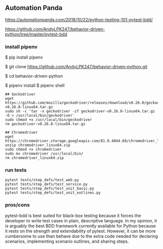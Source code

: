 ## Automation Panda
https://automationpanda.com/2018/10/22/python-testing-101-pytest-bdd/

https://github.com/AndyLPK247/behavior-driven-python/tree/master/pytest-bdd


### install pipenv

$ pip install pipenv

$ git clone https://github.com/AndyLPK247/behavior-driven-python.git

$ cd behavior-driven-python

$ pipenv install
$ pipenv shell

```
## Geckodriver
wget https://github.com/mozilla/geckodriver/releases/download/v0.26.0/geckodriver-v0.26.0-linux64.tar.gz
sudo sh -c 'tar -x geckodriver -zf geckodriver-v0.26.0-linux64.tar.gz -O > /usr/local/bin/geckodriver'
sudo chmod +x /usr/local/bin/geckodriver
rm geckodriver-v0.26.0-linux64.tar.gz

## Chromedriver
wget https://chromedriver.storage.googleapis.com/81.0.4044.69/chromedriver_linux64.zip
unzip chromedriver_linux64.zip
sudo chmod +x chromedriver
sudo mv chromedriver /usr/local/bin/
rm chromedriver_linux64.zip
```


### run tests
```
pytest tests/step_defs/test_web.py
pytest tests/step_defs/test_service.py
pytest tests/step_defs/test_unit_basic.py
pytest tests/step_defs/test_unit_outlines.py
```

### pros/cons
pytest-bdd is best suited for black-box testing because it forces the developer to write test cases in plain, descriptive language. In my opinion, it is arguably the best BDD framework currently available for Python because it rests on the strength and extendability of pytest. However, it can be more cumbersome to use than behave due to the extra code needed for declaring scenarios, implementing scenario outlines, and sharing steps.
